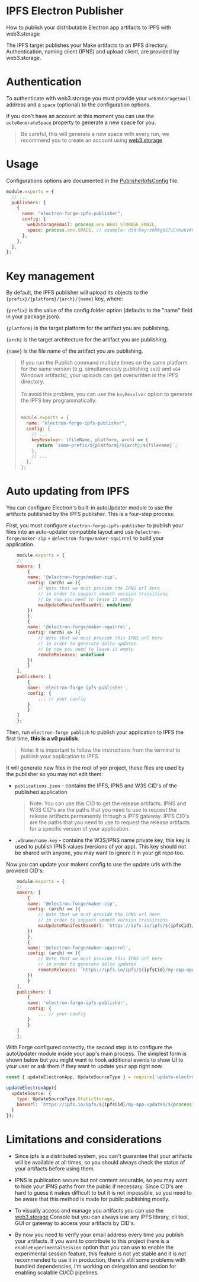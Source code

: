 # IPFS Electron Publisher

How to publish your distributable Electron app artifacts to IPFS with web3.storage

The IPFS target publishes your Make artifacts to an IPFS directory. Authentication, naming client (IPNS) and upload client, are provided by web3.storage.

# Authentication

To authenticate with web3.storage you must provide your `web3StorageEmail` address and a `space` (optional) to the configuration options.

If you don't have an account at this moment you can use the `autoGenerateSpace` property to generate a new space for you. 

> Be careful, this will generate a new space with every run, we recommend you to create an account using [web3.storage](https://console.web3.storage)

# Usage

Configurations options are documented in the [PublisherIpfsConfig](./src/types.ts) file.

```js
module.exports = {
  // ...
  publishers: [
    {
      name: "electron-forge-ipfs-publisher",
      config: {
        web3StorageEmail: process.env.WEB3_STORAGE_EMAIL,
        space: process.env.SPACE, // example: did:key:z6MkgkS7iCnKakvK6PTWtEWXQQEhXgwv4n8b7Vf1VibcaRyT
      },
    },
  ],
};
```

# Key management

By default, the IPFS publisher will upload its objects to the `{prefix}/{platform}/{arch}/{name}` key, where:

`{prefix}` is the value of the config.folder option (defaults to the "name" field in your package.json).

`{platform}` is the target platform for the artifact you are publishing.

`{arch}` is the target architecture for the artifact you are publishing.

`{name}` is the file name of the artifact you are publishing.

<blockquote>
If you run the Publish command multiple times on the same platform for the same version (e.g. simultaneously publishing <code>ia32</code> and <code>x64</code> Windows artifacts), your uploads can get overwritten in the IPFS directory. 
<br/><br/>
To avoid this problem, you can use the <code>keyResolver</code> option to generate the IPFS key programmatically.
<br/><br/>

```js
module.exports = {
  name: "electron-forge-ipfs-publisher",
  config: {
    // ...
    keyResolver: (fileName, platform, arch) => {
      return `some-prefix/${platform}/${arch}/${filename}`;
    },
    // ...
  },
};
```

</blockquote>

# Auto updating from IPFS

You can configure Electron's built-in autoUpdater module to use the artifacts published by the IPFS publisher. This is a four-step process:

First, you must configure `electron-forge-ipfs-publisher` to publish your files into an auto-updater compatible layout and use `@electron-forge/maker-zip` + `@electron-forge/maker-squirrel` to build your application.

```js
    module.exports = {
    // ...
    makers: [
        {
        name: '@electron-forge/maker-zip',
        config: (arch) => ({
            // Note that we must provide the IPNS url here
            // in order to support smooth version transitions
            // by now you need to leave it empty
            macUpdateManifestBaseUrl: undefined
        })
        },
        {
        name: '@electron-forge/maker-squirrel',
        config: (arch) => ({
            // Note that we must provide this IPNS url here
            // in order to generate delta updates
            // by now you need to leave it empty
            remoteReleases: undefined
        })
        }
    ],
    publishers: [
        {
        name: 'electron-forge-ipfs-publisher',
        config: {
            ... // your config
        }
        }
    ]
    };
```

Then, run `electron-forge publish` to publish your application to IPFS the first time, **this is a v0 publish**.

> Note: It is important to follow the instructions from the terminal to publish your application to IPFS.

It will generate new files in the root of yor project, these files are used by the publisher so you may not edit them:

- `publications.json` - contains the IPFS, IPNS and W3S CID's of the published application 

    > Note: You can use this CID to get the release artifacts. IPNS and W3S CID's are the paths that you need to use to request the release artifacts permanently through a IPFS gateway. IPFS CID's are the paths that you need to use to request the release artifacts for a specific version of your application.

- `.w3name/name.key` - contains the W3S/IPNS name private key, this key is used to publish IPNS values (versions of yor app). This key should not be shared with anyone, you may want to ignore it in your git repo too.

Now you can update your makers config to use the update urls with the provided CID's:

```js
    module.exports = {
    // ...
    makers: [
        {
        name: '@electron-forge/maker-zip',
        config: (arch) => ({
            // Note that we must provide the IPNS url here
            // in order to support smooth version transitions
            macUpdateManifestBaseUrl: `https://ipfs.io/ipfs/${ipfsCid}/my-app-updates/darwin/${arch}`,
        })
        },
        {
        name: '@electron-forge/maker-squirrel',
        config: (arch) => ({
            // Note that we must provide this IPNS url here
            // in order to generate delta updates
            remoteReleases: `https://ipfs.io/ipfs/${ipfsCid}/my-app-updates/win32/${arch}`,
        })
        }
    ],
    publishers: [
        {
        name: 'electron-forge-ipfs-publisher',
        config: {
            ... // your config
        }
        }
    ]
    };
```

With Forge configured correctly, the second step is to configure the autoUpdater module inside your app's main process. The simplest form is shown below but you might want to hook additional events to show UI to your user or ask them if they want to update your app right now.

```js
const { updateElectronApp, UpdateSourceType } = require('update-electron-app');

updateElectronApp({
  updateSource: {
    type: UpdateSourceType.StaticStorage,
    baseUrl: `https://ipfs.io/ipfs/${ipfsCid}/my-app-updates/${process.platform}/${process.arch}`,
  }
});
```

# Limitations and considerations

- Since ipfs is a distributed system, you can't guarantee that your artifacts will be available at all times, so you should always check the status of your artifacts before using them.

- IPNS is publication secure but not content securable, so you may want to hide your IPNS paths from the public if necessary. Since CID's are hard to guess it makes difficult to but it is not impossible, so you need to be aware that this method is made for public publishing mostly.

- To visually access and manage you artifacts you can use the [web3.storage](https://console.web3.storage) Console but you can always use any IPFS library, cli tool, GUI or gateway to access your artifacts by CID's.

- By now you need to verify your email address every time you publish your artifacts. If you want to contribute to this project there is a `enableExperimentalSession` option that you can use to enable the experimental session feature, this feature is not yet stable and it is not recommended to use it in production, there's still some problems with bundled dependencies, i'm working on delegation and session for enabling scalable CI/CD pipelines.